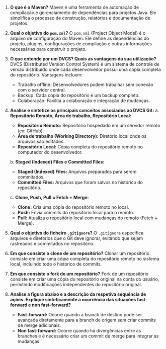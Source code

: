 1. **O que é o Maven?**
   Maven é uma ferramenta de automação de compilação e gerenciamento de dependências para projetos Java. Ele simplifica o processo de construção, relatórios e documentação de projetos.

2. **Qual o objetivo do `pom.xml`?**
   O `pom.xml` (Project Object Model) é o arquivo de configuração do Maven. Ele define as dependências do projeto, plugins, configurações de compilação e outras informações necessárias para construir o projeto.

3. **O que entende por um DVCS? Quais as vantagens da sua utilização?**
   DVCS (Distributed Version Control System) é um sistema de controle de versão distribuído onde cada desenvolvedor possui uma cópia completa do repositório. Vantagens incluem:
   - Trabalho offline: Desenvolvedores podem trabalhar sem conexão com o servidor central.
   - Backup: Cada cópia do repositório é um backup completo.
   - Colaboração: Facilita a colaboração e integração de mudanças.

4. **Analise e sintetize os principais conceitos associados ao DVCS Git:**
   a. **Repositório Remoto, Área de trabalho, Repositório Local:**
      - **Repositório Remoto:** Repositório hospedado em um servidor remoto (ex: GitHub).
      - **Área de trabalho (Working Directory):** Diretório local onde os arquivos são editados.
      - **Repositório Local:** Cópia completa do repositório remoto no computador do desenvolvedor.

   b. **Staged (Indexed) Files e Committed Files:**
      - **Staged (Indexed) Files:** Arquivos preparados para serem commitados.
      - **Committed Files:** Arquivos que foram salvos no histórico do repositório.

   c. **Clone, Push, Pull = Fetch + Merge:**
      - **Clone:** Cria uma cópia do repositório remoto no local.
      - **Push:** Envia commits do repositório local para o remoto.
      - **Pull:** Atualiza o repositório local com mudanças do remoto (Fetch + Merge).

5. **Qual o objetivo do ficheiro `.gitignore`?**
   O `.gitignore` especifica arquivos e diretórios que o Git deve ignorar, evitando que sejam rastreados e commitados no repositório.

6. **Em que consiste o clone de um repositório?**
   Clonar um repositório consiste em criar uma cópia completa do repositório remoto no sistema local, incluindo todo o histórico de commits.

7. **Em que consiste o fork de um repositório?**
   Fork de um repositório consiste em criar uma cópia do repositório original na conta do usuário, permitindo modificações independentes do repositório original.

8. **Analise a figura abaixo e a descrição da respetiva sequência de ações. Explique sinteticamente a ocorrência das situações fast-forward e non fast-forward?**
   - **Fast-forward:** Ocorre quando a branch de destino pode ser avançada diretamente para a branch de origem sem criar commits de merge adicionais.
   - **Non fast-forward:** Ocorre quando há divergências entre as branches e é necessário criar um commit de merge para integrar as mudanças.